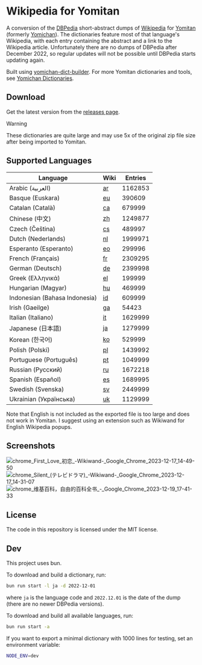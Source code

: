 # Wikipedia for Yomitan

A conversion of the [DBPedia](https://dbpedia.org/) short-abstract dumps of
[Wikipedia](https://wikipedia.org/) for
[Yomitan](https://github.com/themoeway/yomitan) (formerly
[Yomichan](https://foosoft.net/projects/yomichan/)). The dictionaries feature
most of that language's Wikipedia, with each entry containing the abstract and a
link to the Wikipedia article. Unfortunately there are no dumps of DBPedia after
December 2022, so regular updates will not be possible until DBPedia starts
updating again.

Built using
[yomichan-dict-builder](https://github.com/MarvNC/yomichan-dict-builder). For
more Yomitan dictionaries and tools, see
[Yomichan Dictionaries](https://github.com/MarvNC/yomichan-dictionaries).

## Download

Get the latest version from the
[releases page](https://github.com/MarvNC/wikipedia-yomitan/releases/latest).

<!-- prettier-ignore -->
> [!WARNING] 
> These dictionaries are quite large and may use 5x of the
> original zip file size after being imported to Yomitan.

## Supported Languages

| Language                      | Wiki                           | Entries |
| ----------------------------- | ------------------------------ | ------- |
| Arabic (العربية)              | [ar](https://ar.wikipedia.org) | 1162853 |
| Basque (Euskara)              | [eu](https://eu.wikipedia.org) | 390609  |
| Catalan (Català)              | [ca](https://ca.wikipedia.org) | 679999  |
| Chinese (中文)                | [zh](https://zh.wikipedia.org) | 1249877 |
| Czech (Čeština)               | [cs](https://cs.wikipedia.org) | 489997  |
| Dutch (Nederlands)            | [nl](https://nl.wikipedia.org) | 1999971 |
| Esperanto (Esperanto)         | [eo](https://eo.wikipedia.org) | 299996  |
| French (Français)             | [fr](https://fr.wikipedia.org) | 2309295 |
| German (Deutsch)              | [de](https://de.wikipedia.org) | 2399998 |
| Greek (Ελληνικά)              | [el](https://el.wikipedia.org) | 199999  |
| Hungarian (Magyar)            | [hu](https://hu.wikipedia.org) | 469999  |
| Indonesian (Bahasa Indonesia) | [id](https://id.wikipedia.org) | 609999  |
| Irish (Gaeilge)               | [ga](https://ga.wikipedia.org) | 54423   |
| Italian (Italiano)            | [it](https://it.wikipedia.org) | 1629999 |
| Japanese (日本語)             | [ja](https://ja.wikipedia.org) | 1279999 |
| Korean (한국어)               | [ko](https://ko.wikipedia.org) | 529999  |
| Polish (Polski)               | [pl](https://pl.wikipedia.org) | 1439992 |
| Portuguese (Português)        | [pt](https://pt.wikipedia.org) | 1049999 |
| Russian (Русский)             | [ru](https://ru.wikipedia.org) | 1672218 |
| Spanish (Español)             | [es](https://es.wikipedia.org) | 1689995 |
| Swedish (Svenska)             | [sv](https://sv.wikipedia.org) | 2449999 |
| Ukrainian (Українська)        | [uk](https://uk.wikipedia.org) | 1129999 |

Note that English is not included as the exported file is too large and does not
work in Yomitan. I suggest using an extension such as Wikiwand for English
Wikipedia popups.

## Screenshots

![chrome_First_Love_初恋_-_Wikiwand_-_Google_Chrome_2023-12-17_14-49-50](https://github.com/MarvNC/wikipedia-yomitan/assets/17340496/29c2d99a-ea26-4702-8bef-5c57ac37ece7)
![chrome_Silent_(テレビドラマ)_-_Wikiwand_-_Google_Chrome_2023-12-17_14-31-07](https://github.com/MarvNC/wikipedia-yomitan/assets/17340496/194dd4ca-c833-4cfd-9127-95a16669e445)
![chrome_维基百科，自由的百科全书_-_Google_Chrome_2023-12-19_17-41-33](https://github.com/MarvNC/wikipedia-yomitan/assets/17340496/8c6b0eda-d58d-4102-b1dc-e9934fb239d8)

## License

The code in this repository is licensed under the MIT license.

## Dev

This project uses bun.

To download and build a dictionary, run:

```sh
bun run start -l ja -d 2022-12-01
```

where `ja` is the language code and `2022.12.01` is the date of the dump (there
are no newer DBPedia versions).

To download and build all available languages, run:

```sh
bun run start -a
```

If you want to export a minimal dictionary with 1000 lines for testing, set an
environment variable:

```sh
NODE_ENV=dev
```
